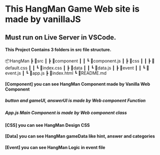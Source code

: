 # This HangMan Game Web site is made by vanillaJS
## Must run on Live Server in VSCode.

#### This Project Contains 3 folders in src file structure.

📦HangMan
 ┣ 📂src
 ┃ ┣ 📂component
 ┃ ┃ ┗ 📜component.js
 ┃ ┣ 📂css
 ┃ ┃ ┣ 📜default.css
 ┃ ┃ ┗ 📜index.css
 ┃ ┣ 📂data
 ┃ ┃ ┗ 📜data.js
 ┃ ┣ 📂event
 ┃ ┃ ┗ 📜event.js
 ┃ ┗ 📜app.js
 ┣ 📜index.html
 ┗ 📜README.md

#### [Component] you can see HangMan Component made by Vanilla Web Component
##### button and gameUI, answerUI is made by Web component Function
##### App.js Main Component is made by Web component class

#### [CSS] you can see HangMan Design CSS
#### [Data] you can see HangMan gameData like hint, answer and categories
#### [Event] you can see HangMan Logic in event file